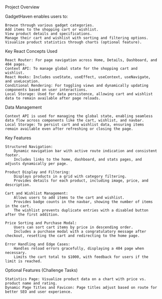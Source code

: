 Project Overview

GadgetHaven enables users to:

    Browse through various gadget categories.
    Add items to the shopping cart or wishlist.
    View product details and specifications.
    Manage their cart and wishlist with sorting and filtering options.
    Visualize product statistics through charts (optional feature).

Key React Concepts Used

    React Router: For page navigation across Home, Details, Dashboard, and 404 pages.
    Context API: To manage global state for the shopping cart and wishlist.
    React Hooks: Includes useState, useEffect, useContext, useNavigate, and useLocation.
    Conditional Rendering: For toggling views and dynamically updating components based on user interactions.
    Local Storage: Used for data persistence, allowing cart and wishlist data to remain available after page reloads.

Data Management

    Context API is used for managing the global state, enabling seamless data flow across components like the cart, wishlist, and navbar.
    Local Storage: To persist cart and wishlist data, ensuring items remain available even after refreshing or closing the page.

Key Features

    Structured Navigation:
        Dynamic navigation bar with active route indication and consistent footer.
        Includes links to the home, dashboard, and stats pages, and adjusts dynamically per page.

    Product Display and Filtering:
        Displays products in a grid with category filtering.
        Provides details for each product, including image, price, and description.

    Cart and Wishlist Management:
        Allows users to add items to the cart and wishlist.
        Provides badge counts in the navbar, showing the number of items in the cart.
        The wishlist prevents duplicate entries with a disabled button after the first addition.

    Price Sorting and Purchase Modal:
        Users can sort cart items by price in descending order.
        Includes a purchase modal with a congratulatory message after checkout, resetting the cart and redirecting to the home page.

    Error Handling and Edge Cases:
        Handles reload errors gracefully, displaying a 404 page when necessary.
        Limits the cart total to $1000, with feedback for users if the limit is reached.

Optional Features (Challenge Tasks)

    Statistics Page: Visualize product data on a chart with price vs. product name and rating.
    Dynamic Page Titles and Favicon: Page titles adjust based on route for better SEO and user experience.

